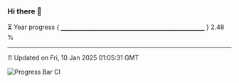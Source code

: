 ### Hi there 👋

⏳ Year progress { ▁▁▁▁▁▁▁▁▁▁▁▁▁▁▁▁▁▁▁▁▁▁▁▁▁▁▁▁▁▁ } 2.48 %

---

⏰ Updated on Fri, 10 Jan 2025 01:05:31 GMT

![Progress Bar CI](https://github.com/liununu/liununu/workflows/Progress%20Bar%20CI/badge.svg)
